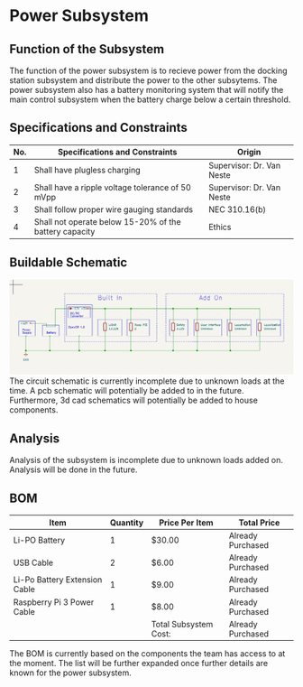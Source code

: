 # Power Subsystem

## Function of the Subsystem
The function of the power subsystem is to recieve power from the docking station subsystem and distribute the power to the other subsytems. The power subsystem also has a battery monitoring system that will notify the main control subsystem when the battery charge below a certain threshold. 

## Specifications and Constraints

| No. | Specifications and Constraints | Origin | 
|-|-|-| 
| 1 | Shall have plugless charging | Supervisor: Dr. Van Neste 
| 2 | Shall have a ripple voltage tolerance of 50 mVpp | Supervisor: Dr. Van Neste
| 3 | Shall follow proper wire gauging standards | NEC 310.16(b)
| 4 | Shall not operate below 15-20% of the battery capacity | Ethics

## Buildable Schematic 
![ALT](https://github.com/Hawk652/Capstone-Guidance-Robot/blob/main/Documentation/Images/power%20circuit%20schematic.png)
The circuit schematic is currently incomplete due to unknown loads at the time. A pcb schematic will potentially be added to in the future. Furthermore, 3d cad schematics will potentially be added to house components.

## Analysis
Analysis of the subsystem is incomplete due to unknown loads added on. Analysis will be done in the future.

## BOM
| Item                          | Quantity | Price Per Item        | Total Price       |
| ----------------------------- | -------- | --------------------- | ----------------- |
| Li-PO Battery                 | 1        | $30.00                | Already Purchased |
| USB Cable                     | 2        | $6.00                 | Already Purchased |
| Li-Po Battery Extension Cable | 1        | $9.00                 | Already Purchased |
| Raspberry Pi 3 Power Cable    | 1        | $8.00                 | Already Purchased |
|                               |          | Total Subsystem Cost: | Already Purchased |

The BOM is currently based on the components the team has access to at the moment. The list will be further expanded once further details are known for the power subsystem.


